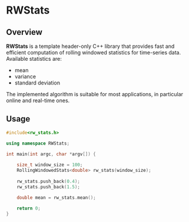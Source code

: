 # RWStats

## Overview
**RWStats** is a template header-only C++ library that provides fast and efficient computation of rolling windowed statistics for time-series data. Available statistics are:
 * mean
 * variance
 * standard deviation

The implemented algorithm is suitable for most applications, in particular online and real-time ones. 

## Usage
```cpp
#include<rw_stats.h>

using namespace RWStats;

int main(int argc, char *argv[]) {
    
    size_t window_size = 100;
    RollingWindowedStats<double> rw_stats(window_size);
    
    rw_stats.push_back(0.4);
    rw_stats.push_back(1.5);

    double mean = rw_stats.mean();
    
    return 0;
}
```